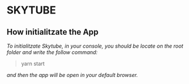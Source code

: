 # SKYTUBE

## **How initialitzate the App**

*To initialitzate Skytube, in your console, you should be locate on the root folder and write the follow command:*
> yarn start

*and then the app will be open in your default browser.*

